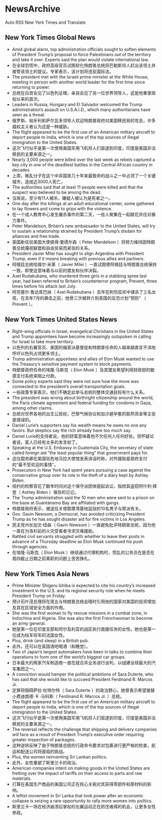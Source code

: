 # NewsArchive
Auto RSS New York Times and Translate

## New York Times Global News
* Amid global alarm, top administration officials sought to soften elements of President Trump’s proposal to force Palestinians out of the territory and take it over. Experts said the plan would violate international law.
* 在全球恐慌中，政府高级官员试图软化特朗普总统将巴勒斯坦人赶出该领土并接管该领土的提议。专家表示，该计划将违反国际法。
* The president met with the Israeli prime minister at the White House, meeting in person with another world leader for the first time since returning to power.
* 总统在白宫会见了以色列总理，亲自会见了另一位世界领导人，这是他重掌政权以来的首次。
* Leaders in Russia, Hungary and El Salvador welcomed the Trump administration’s assault on U.S.A.I.D., which many authoritarians have seen as a threat.
* 俄罗斯、匈牙利和萨尔瓦多领导人欢迎特朗普政府对美国移民局的攻击，许多威权主义者认为这是一种威胁。
* The flight appeared to be the first use of an American military aircraft to deport people to India, which is one of the top sources of illegal immigration to the United States.
* 这次飞行似乎是第一次使用美国军用飞机将人们驱逐到印度，印度是美国非法移民的主要来源之一。
* Nearly 3,000 people were killed over the last week as rebels captured a key city in one of the deadliest battles in the Central African country in decades.
* 上周，叛乱分子在这个中非国家几十年来最致命的战斗之一中占领了一个关键城市，造成近3000人死亡。
* The authorities said that at least 11 people were killed and that the suspect was believed to be among the dead.
* 当局说，至少有11人被杀，嫌疑人被认为是死者之一。
* One day after the killings at an adult educational center, some gathered to lay flowers and come to grips with the violence.
* 在一个成人教育中心发生屠杀事件的第二天，一些人聚集在一起献花并应对暴力事件。
* Peter Mandelson, Britain’s new ambassador to the United States, will try to sustain a relationship strained by President Trump’s disdain for alliances and free trade.
* 英国新任驻美国大使彼得·曼德尔森（ Peter Mandelson ）将努力维持因特朗普总统蔑视联盟和自由贸易而紧张的关系。
* President Javier Milei has sought to align Argentina with President Trump, even if it means breaking with previous allies and partners.
* 阿根廷总统哈维尔·米莱（ Javier Milei ）一直试图使阿根廷与特朗普总统保持一致，即使这意味着与以前的盟友和伙伴决裂。
* Axel Rudakubana, who murdered three girls in a stabbing spree last year, had been referred to Britain’s counterterror program, Prevent, three times before his attack last July.
* 阿克塞尔·鲁达库巴纳（ Axel Rudakubana ）去年在刺伤狂欢中谋杀了三名女孩，在去年7月的袭击之前，他曾三次被转介到英国的反恐计划“预防” （ Prevent ）。

## New York Times United States News
* Right-wing officials in Israel, evangelical Christians in the United States and Trump appointees have become increasingly outspoken in calling for Israel to take more territory.
* 以色列的右翼官员、美国的福音派基督徒和特朗普任命的人越来越直言不讳地呼吁以色列占领更多领土。
* Trump administration appointees and allies of Elon Musk wanted to use the Treasury’s sensitive payment system to block payments.
* 特朗普政府任命的埃隆·马斯克（ Elon Musk ）及其盟友希望利用财政部的敏感支付系统来阻止付款。
* Some policy experts said they were not sure how the move was connected to the president’s overall transportation goals.
* 一些政策专家表示，他们不确定此举与总统的整体交通目标有什么关系。
* The president was wrong about birthright citizenship around the world, the Paris climate agreement and federal funding for condoms in Gaza, among other claims.
* 总统对世界各地的出生公民权，巴黎气候协议和加沙避孕套的联邦资金等主张是错误的。
* Daniel Lurie’s supporters say his wealth means he owes no one any favors. But skeptics say the rich already have too much say.
* Daniel Lurie的支持者说，他的财富意味着他不欠任何人任何好处。但怀疑论者说，富人已经有太多的发言权了。
* Speaking at the U.S. Embassy in Guatemala City, the secretary of state called foreign aid “the least popular thing” that government pays for.
* 这位国务卿在美国驻危地马拉大使馆发表讲话时称，对外援助是政府支付的“最不受欢迎的事情”。
* Prosecutors in New York had spent years pursuing a case against the conservative group over its role in the theft of a diary kept by Ashley Biden.
* 纽约的检察官花了数年时间对这个保守派团体提起诉讼，指控其盗窃阿什利·拜登（ Ashley Biden ）保存的日记。
* The Trump administration said the 10 men who were sent to a prison on the base at Guantánamo Bay are affiliated with gangs.
* 特朗普政府表示，被送往关塔那摩湾基地监狱的10名男子与帮派有关。
* Gov. Gavin Newsom, a Democrat, has avoided criticizing President Trump as he has sought disaster aid for fire victims in Los Angeles.
* 民主党州长加文·纽森（ Gavin Newsom ）一直避免批评特朗普总统，因为他一直在为洛杉矶的火灾受害者寻求灾难援助。
* Rattled civil servants struggled with whether to leave their posts in advance of a Thursday deadline as Elon Musk continued his push through agencies.
* 在埃隆·马斯克（ Elon Musk ）继续通过代理机构时，慌乱的公务员在是否在周四截止日期之前离职的问题上苦苦挣扎。

## New York Times Asia News
* Prime Minister Shigeru Ishiba is expected to cite his country’s increased investment in the U.S. and its regional security role when he meets President Trump on Friday.
* 预计石叶茂总理将在周五与特朗普总统会晤时引用他的国家对美国的投资增加及其在区域安全方面的作用。
* She was the first woman to fly rescue missions in a combat zone, in Indochina and Algeria. She was also the first Frenchwoman to become an army general.
* 她是第一位在印度支那和阿尔及利亚的战区执行救援任务的女性。她也是第一位成为陆军将军的法国女性。
* Plus, drink (and sleep) in a British pub.
* 此外，还可以在英国酒吧喝酒（和睡觉）。
* Two of Japan’s largest automakers have been in talks to combine their operations to form one of the world’s biggest car groups.
* 日本最大的两家汽车制造商一直在就合并业务进行谈判，以组建全球最大的汽车集团之一。
* A conviction would hamper the political ambitions of Sara Duterte, who has said that she would like to succeed President Ferdinand R. Marcos Jr.
* 定罪将阻碍萨拉·杜特尔特（ Sara Duterte ）的政治野心，她曾表示希望接替小费迪南德· R ·马科斯（ Ferdinand R. Marcos Jr. ）总统。
* The flight appeared to be the first use of an American military aircraft to deport people to India, which is one of the top sources of illegal immigration to the United States.
* 这次飞行似乎是第一次使用美国军用飞机将人们驱逐到印度，印度是美国非法移民的主要来源之一。
* The reversal reflects the challenge that shipping and delivery companies will face as a result of President Trump’s executive order requiring greater inspection of packages.
* 这种逆转反映了由于特朗普总统的行政命令要求对包裹进行更严格的检查，航运和配送公司将面临的挑战。
* Plus, the women reinventing Sri Lankan politics.
* 此外，女性重塑了斯里兰卡的政治。
* American companies intent on making goods in the United States are fretting over the impact of tariffs on their access to parts and raw materials.
* 打算在美国生产商品的美国公司正在担心关税对其获得零部件和原材料的影响。
* A leftist movement in Sri Lanka that took power after an economic collapse is seizing a rare opportunity to rally more women into politics.
* 斯里兰卡一场在经济崩溃后掌权的左翼运动正在抓住难得的机会，让更多女性参政。

